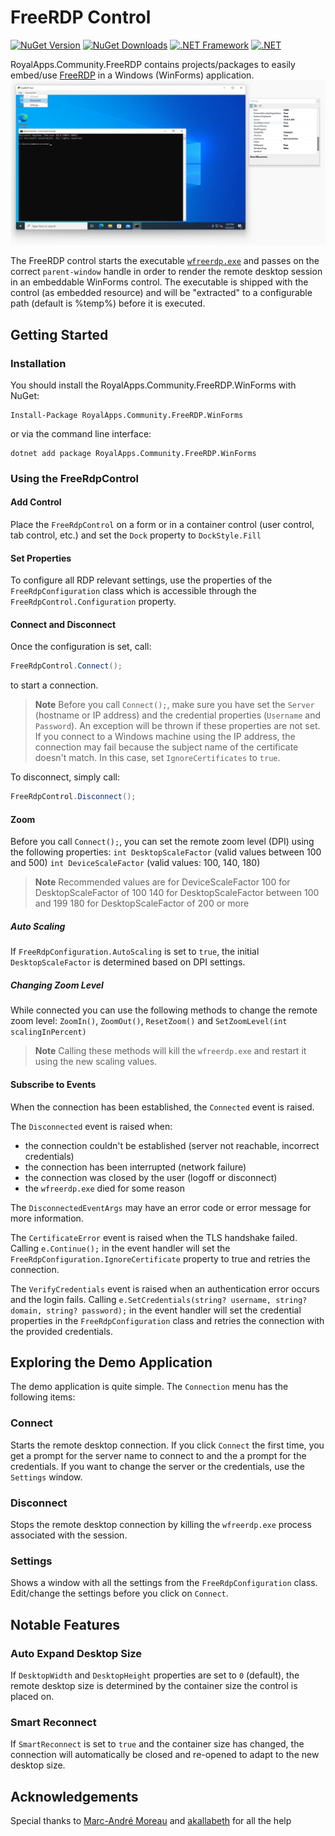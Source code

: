 # FreeRDP Control

[![NuGet Version](https://img.shields.io/nuget/v/RoyalApps.Community.FreeRdp.WinForms.svg?style=flat)](https://www.nuget.org/packages/RoyalApps.Community.FreeRdp.WinForms)
[![NuGet Downloads](https://img.shields.io/nuget/dt/RoyalApps.Community.FreeRdp.WinForms.svg?color=green)](https://www.nuget.org/packages/RoyalApps.Community.FreeRdp.WinForms)
[![.NET Framework](https://img.shields.io/badge/.NET%20Framework-%3E%3D%204.72-512bd4)](https://dotnet.microsoft.com/download)
[![.NET](https://img.shields.io/badge/.NET-%3E%3D%20%208.0-blueviolet)](https://dotnet.microsoft.com/download)

RoyalApps.Community.FreeRDP contains projects/packages to easily embed/use [FreeRDP](https://github.com/FreeRDP/FreeRDP) in a Windows (WinForms) application.
![Screenshot](https://raw.githubusercontent.com/royalapplications/royalapps-community-freerdp/main/docs/assets/Screenshot.png)

The FreeRDP control starts the executable [`wfreerdp.exe`](https://github.com/FreeRDP/FreeRDP) and passes on the correct `parent-window` handle in order to render the remote desktop session in an embeddable WinForms control. The executable is shipped with the control (as embedded resource) and will be "extracted" to a configurable path (default is %temp%) before it is executed.

## Getting Started
### Installation
You should install the RoyalApps.Community.FreeRDP.WinForms with NuGet:
```
Install-Package RoyalApps.Community.FreeRDP.WinForms
```
or via the command line interface:
```
dotnet add package RoyalApps.Community.FreeRDP.WinForms
```

### Using the FreeRdpControl
#### Add Control
Place the `FreeRdpControl` on a form or in a container control (user control, tab control, etc.) and set the `Dock` property to `DockStyle.Fill`

#### Set Properties
To configure all RDP relevant settings, use the properties of the `FreeRdpConfiguration` class which is accessible through the `FreeRdpControl.Configuration` property.

#### Connect and Disconnect
Once the configuration is set, call:
```csharp
FreeRdpControl.Connect();
```
to start a connection.

> **Note**
> Before you call `Connect();`, make sure you have set the `Server` (hostname or IP address) and the credential properties (`Username` and `Password`). An exception will be thrown if these properties are not set. If you connect to a Windows machine using the IP address, the connection may fail because the subject name of the certificate doesn't match. In this case, set `IgnoreCertificates` to `true`.

To disconnect, simply call:
```csharp
FreeRdpControl.Disconnect();
```
#### Zoom
Before you call `Connect();`, you can set the remote zoom level (DPI) using the following properties:
`int DesktopScaleFactor` (valid values between 100 and 500)
`int DeviceScaleFactor` (valid values: 100, 140, 180)
> **Note**
> Recommended values are for DeviceScaleFactor
> 100 for DesktopScaleFactor of 100
> 140 for DesktopScaleFactor between 100 and 199
> 180 for DesktopScaleFactor of 200 or more

##### Auto Scaling
If `FreeRdpConfiguration.AutoScaling` is set to `true`, the initial `DesktopScaleFactor` is determined based on DPI settings.

##### Changing Zoom Level
While connected you can use the following methods to change the remote zoom level:
`ZoomIn()`, `ZoomOut()`, `ResetZoom()` and `SetZoomLevel(int scalingInPercent)`

> **Note**
> Calling these methods will kill the `wfreerdp.exe` and restart it using the new scaling values.

#### Subscribe to Events
When the connection has been established, the `Connected` event is raised.

The `Disconnected` event is raised when:
* the connection couldn't be established (server not reachable, incorrect credentials)
* the connection has been interrupted (network failure)
* the connection was closed by the user (logoff or disconnect)
* the `wfreerdp.exe` died for some reason

The `DisconnectedEventArgs` may have an error code or error message for more information.

The `CertificateError` event is raised when the TLS handshake failed. Calling `e.Continue();` in the event handler will set the `FreeRdpConfiguration.IgnoreCertificate` property to true and retries the connection.

The `VerifyCredentials` event is raised when an authentication error occurs and the login fails. Calling `e.SetCredentials(string? username, string? domain, string? password);` in the event handler will set the credential properties in the `FreeRdpConfiguration` class and retries the connection with the provided credentials.

## Exploring the Demo Application
The demo application is quite simple. The `Connection` menu has the following items:
### Connect
Starts the remote desktop connection.
If you click `Connect` the first time, you get a prompt for the server name to connect to and the a prompt for the credentials. If you want to change the server or the credentials, use the `Settings` window.

### Disconnect
Stops the remote desktop connection by killing the `wfreerdp.exe` process associated with the session.

### Settings
Shows a window with all the settings from the `FreeRdpConfiguration` class. Edit/change the settings before you click on `Connect`.

## Notable Features

### Auto Expand Desktop Size
If `DesktopWidth` and `DesktopHeight` properties are set to `0` (default), the remote desktop size is determined by the container size the control is placed on.

### Smart Reconnect
If `SmartReconnect` is set to `true` and the container size has changed, the connection will automatically be closed and re-opened to adapt to the new desktop size.

## Acknowledgements
Special thanks to [Marc-André Moreau](https://github.com/awakecoding) and [akallabeth](https://github.com/akallabeth) for all the help
